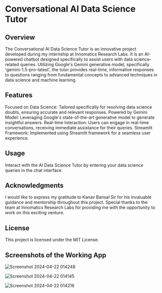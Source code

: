 
# Conversational AI Data Science Tutor

## Overview
The Conversational AI Data Science Tutor is an innovative project developed during my internship at Innomatics Research Labs. It is an AI-powered chatbot designed specifically to assist users with data science-related queries. Utilizing Google's Gemini generative model, specifically 'gemini-1.5-pro-latest', the tutor provides real-time, informative responses to questions ranging from fundamental concepts to advanced techniques in data science and machine learning.

## Features
Focused on Data Science: Tailored specifically for resolving data science doubts, ensuring accurate and relevant responses.
Powered by Gemini Model: Leveraging Google's state-of-the-art generative model to generate insightful answers.
Real-time Interaction: Users can engage in real-time conversations, receiving immediate assistance for their queries.
Streamlit Framework: Implemented using Streamlit framework for a seamless user experience.

## Usage
Interact with the AI Data Science Tutor by entering your data science queries in the chat interface.

## Acknowledgments
I would like to express my gratitude to Kanav Bansal Sir for his invaluable guidance and mentorship throughout this project. Special thanks to the team at Innomatics Research Labs for providing me with the opportunity to work on this exciting venture.

## License
This project is licensed under the MIT License.

## Screenshots of the Working App

![Screenshot 2024-04-22 014248](https://github.com/SakshiYN/Conversational-AI-Data-Science-Tutor_IN1240908/assets/122168058/3adad075-20b5-4eb9-896a-eb9470542f34)

![Screenshot 2024-04-22 014145](https://github.com/SakshiYN/Conversational-AI-Data-Science-Tutor_IN1240908/assets/122168058/3765bc8d-8fbe-4d32-bd7d-3cd3ac9b2327)

![Screenshot 2024-04-22 014216](https://github.com/SakshiYN/Conversational-AI-Data-Science-Tutor_IN1240908/assets/122168058/cc9690c3-cfcc-4e34-9e01-ab92314ed118)



